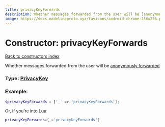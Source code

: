 ```yaml
---
title: privacyKeyForwards
description: Whether messages forwarded from the user will be [anonymously forwarded](https://telegram.org/blog/unsend-privacy-emoji#anonymous-forwarding)
image: https://docs.madelineproto.xyz/favicons/android-chrome-256x256.png
---
```

# Constructor: privacyKeyForwards  
[Back to constructors index](index.md)



Whether messages forwarded from the user will be [anonymously forwarded](https://telegram.org/blog/unsend-privacy-emoji#anonymous-forwarding)




### Type: [PrivacyKey](../types/PrivacyKey.md)


### Example:

```php
$privacyKeyForwards = ['_' => 'privacyKeyForwards'];
```  


Or, if you're into Lua:

```lua
privacyKeyForwards={_='privacyKeyForwards'}

```


